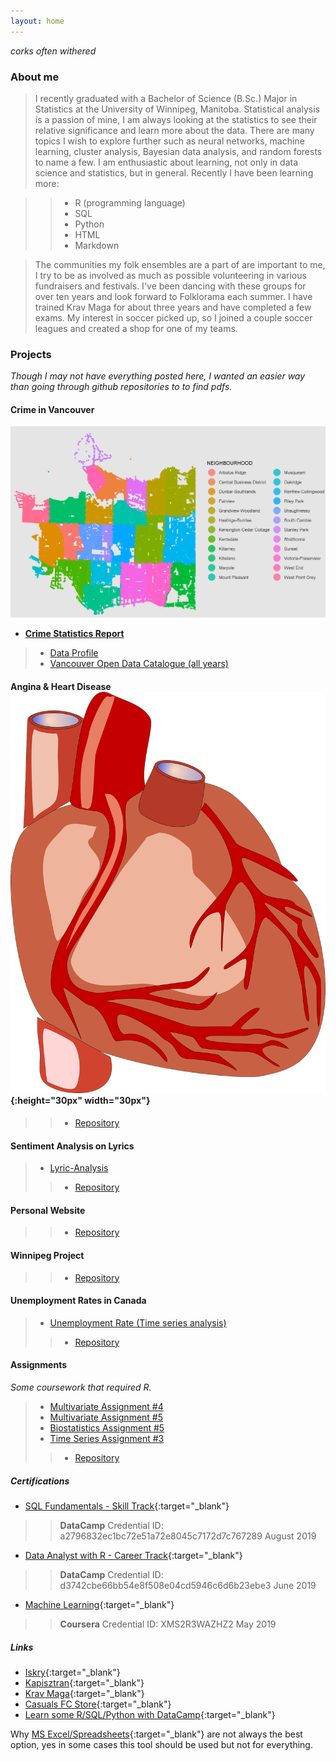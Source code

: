 ```yaml
---
layout: home
---
```


*corks often withered* 


### About me
>I recently graduated with a Bachelor of Science (B.Sc.) Major in Statistics at the University of Winnipeg, Manitoba. Statistical analysis is a passion of mine, I am always looking at the statistics to see their relative significance and learn more about the data. There are many topics I wish to explore further such as neural networks, machine learning, cluster analysis, Bayesian data analysis, and random forests to name a few. I am enthusiastic about learning, not only in data science and statistics, but in general. Recently I have been learning more:

>>* R (programming language)
>>* SQL 
>>* Python
>>* HTML 
>>* Markdown

>The communities my folk ensembles are a part of are important to me, I try to be as involved as much as possible volunteering in various fundraisers and festivals. I've been dancing with these groups for over ten years and look forward to Folklorama each summer. I have trained Krav Maga for about three years and have completed a few exams. My interest in soccer picked up, so I joined a couple soccer leagues and created a shop for one of my teams.

### Projects
*Though I may not have everything posted here, I wanted an easier way than going through github repositories to to find pdfs.*
#### Crime in Vancouver

![Vancouver Crimes 2003-2019](assets/vancouver_plot.png)

* **[Crime Statistics Report](https://davidrucinski.github.io/Crime-in-Vancouver/crime_in_Van.html)**
>* [Data Profile](https://davidrucinski.github.io/Crime-in-Vancouver/data_profile_report.html)
>* [Vancouver Open Data Catalogue (all years)](https://data.vancouver.ca/datacatalogue/crime-data.htm)


#### Angina & Heart Disease ![Heart](assets/heart_image.png){:height="30px" width="30px"}
>>* [Repository](https://github.com/DavidRucinski/Heart_health)


#### Sentiment Analysis on Lyrics
>* [Lyric-Analysis](https://github.com/DavidRucinski/Lyrics/blob/master/lyrics_mining.pdf)
>>* [Repository](https://github.com/DavidRucinski/Lyrics)


#### Personal Website
>>* [Repository](https://github.com/DavidRucinski/davidrucinski.github.io)


#### Winnipeg Project
>>* [Repository](https://github.com/DavidRucinski/Winnipeg)


#### Unemployment Rates in Canada
>* [Unemployment Rate (Time series analysis)](https://github.com/DavidRucinski/CanadianUnemployment/blob/master/Project_unemployment.pdf)
>>* [Repository](https://github.com/DavidRucinski/CanadianUnemployment)


#### Assignments
*Some coursework that required R.*
>* [Multivariate Assignment #4](https://github.com/DavidRucinski/Assignments/blob/master/multivar_As4.pdf)
>* [Multivariate Assignment #5](https://github.com/DavidRucinski/Assignments/blob/master/multi_as5.pdf)
>* [Biostatistics Assignment #5](https://github.com/DavidRucinski/Assignments/blob/master/as_5_biostat.pdf)
>* [Time Series Assignment #3](https://github.com/DavidRucinski/Assignments/blob/master/TimeSeriesAs3.pdf)
>>* [Repository](https://github.com/DavidRucinski/Assignments)

##### Certifications
- [SQL Fundamentals - Skill Track](https://www.datacamp.com/statement-of-accomplishment/track/a2796832ec1bc72e51a72e8045c7172d7c767289){:target="_blank"}
>> **DataCamp**
>> Credential ID: a2796832ec1bc72e51a72e8045c7172d7c767289
>> August 2019

- [Data Analyst with R - Career Track](https://www.datacamp.com/statement-of-accomplishment/track/d3742cbe66bb54e8f508e04cd5946c6d6b23ebe3){:target="_blank"}
>> **DataCamp**
>> Credential ID: d3742cbe66bb54e8f508e04cd5946c6d6b23ebe3
>> June 2019

- [Machine Learning](https://www.coursera.org/account/accomplishments/verify/XMS2R3WAZHZ2){:target="_blank"}
>> **Coursera**
>> Credential ID: XMS2R3WAZHZ2
>> May 2019

##### Links
- [Iskry](http://www.iskry.com/){:target="_blank"}
- [Kapisztran](https://en-gb.facebook.com/kapisztranensemble/){:target="_blank"}
- [Krav Maga](http://kravmaga-winnipeg.ca/?page_id=15){:target="_blank"}
- [Casuals FC Store](https://casualsfc.entripyshops.com/){:target="_blank"}
- [Learn some R/SQL/Python with DataCamp](https://www.datacamp.com/promo/special_discount?friend_code=MjI3MTc2Mw%3D%3D){:target="_blank"}

Why [MS Excel/Spreadsheets](http://panko.shidler.hawaii.edu/SSR/Mypapers/whatknow.htm){:target="_blank"} are not always the best option, yes in some cases this tool should be used but not for everything.
